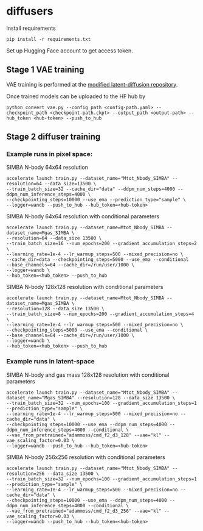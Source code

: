 # diffusers

Install requirements

```
pip install -r requirements.txt
```

Set up Hugging Face account to get access token.

## Stage 1 VAE training 

VAE training is performed at the  [modified latent-diffusion repository](https://github.com/adammoss/latent-diffusion).

Once trained models can be uploaded to the HF hub by 

```
python convert_vae.py --config_path <config-path.yaml> --checkpoint_path <checkpoint-path.ckpt> --output_path <output-path> --hub_token <hub-token> --push_to_hub
```

## Stage 2 diffuser training

### Example runs in pixel space: 

SIMBA N-body 64x64 resolution 

```
accelerate launch train.py --dataset_name="Mtot_Nbody_SIMBA" --resolution=64 --data_size=13500 \
--train_batch_size=32 --cache_dir="data" --ddpm_num_steps=4000 --ddpm_num_inference_steps=4000 \
--checkpointing_steps=10000 --use_ema --prediction_type="sample" \
--logger=wandb --push_to_hub --hub_token=<hub-token> 
```

SIMBA N-body 64x64 resolution with conditional parameters

```
accelerate launch train.py --dataset_name=Mtot_Nbody_SIMBA --dataset_name=Mgas_SIMBA \
--resolution=64 --data_size 13500 \
--train_batch_size=16 --num_epochs=200 --gradient_accumulation_steps=2 \
--learning_rate=1e-4 --lr_warmup_steps=500 --mixed_precision=no \
--cache_dir=data --checkpointing_steps=5000 --use_ema --conditional 
--base_channels=64 --cache_dir=/run/user/1000 \
--logger=wandb \
--hub_token=<hub_token> --push_to_hub 
```

SIMBA N-body 128x128 resolution with conditional parameters

```
accelerate launch train.py --dataset_name=Mtot_Nbody_SIMBA --dataset_name=Mgas_SIMBA \
--resolution=128 --data_size 13500 \
--train_batch_size=8 --num_epochs=200 --gradient_accumulation_steps=4 \
--learning_rate=1e-4 --lr_warmup_steps=500 --mixed_precision=no \
--checkpointing_steps=5000 --use_ema --conditional \
--base_channels=64 --cache_dir=/run/user/1000 \
--logger=wandb \
--hub_token=<hub_token> --push_to_hub 
```

### Example runs in latent-space

SIMBA N-body and gas mass 128x128 resolution with conditional parameters

```
accelerate launch train.py --dataset_name="Mtot_Nbody_SIMBA" --dataset_name="Mgas_SIMBA" --resolution=128 --data_size 13500 \
--train_batch_size=32 --num_epochs=100 --gradient_accumulation_steps=1 --prediction_type="sample" \
--learning_rate=1e-4 --lr_warmup_steps=500 --mixed_precision=no --cache_dir="data" \
--checkpointing_steps=10000 --use_ema --ddpm_num_steps=4000 --ddpm_num_inference_steps=4000 --conditional \
--vae_from_pretrained="adammoss/cmd_f2_d3_128" --vae="kl" --vae_scaling_factor=0.03 \
--logger=wandb --push_to_hub --hub_token=<hub-token>
```

SIMBA N-body 256x256 resolution with conditional parameters

```
accelerate launch train.py --dataset_name="Mtot_Nbody_SIMBA" --resolution=256 --data_size 13500 \
--train_batch_size=32 --num_epochs=100 --gradient_accumulation_steps=1 --prediction_type="sample" \
--learning_rate=1e-4 --lr_warmup_steps=500 --mixed_precision=no --cache_dir="data" \
--checkpointing_steps=10000 --use_ema --ddpm_num_steps=4000 --ddpm_num_inference_steps=4000 --conditional \
--vae_from_pretrained="adammoss/cmd_f2_d3_256" --vae="kl" --vae_scaling_factor=0.03 \
--logger=wandb --push_to_hub --hub_token=<hub-token>
```
